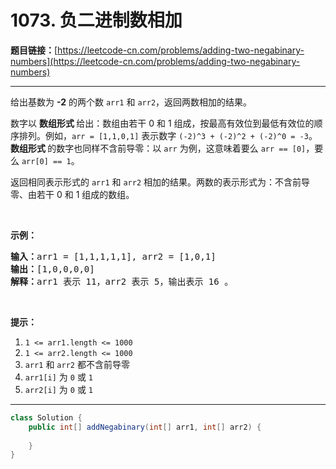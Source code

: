 # 1073. 负二进制数相加

**题目链接：**[https://leetcode-cn.com/problems/adding-two-negabinary-numbers](https://leetcode-cn.com/problems/adding-two-negabinary-numbers)

---

<div class="content__1Y2H">
 <div class="notranslate">
  <p>给出基数为 <strong>-2</strong>&nbsp;的两个数&nbsp;<code>arr1</code> 和&nbsp;<code>arr2</code>，返回两数相加的结果。</p> 
  <p>数字以&nbsp;<strong>数组形式&nbsp;</strong>给出：数组由若干 0 和 1 组成，按最高有效位到最低有效位的顺序排列。例如，<code>arr&nbsp;= [1,1,0,1]</code>&nbsp;表示数字&nbsp;<code>(-2)^3&nbsp;+ (-2)^2 + (-2)^0 = -3</code>。<strong>数组形式&nbsp;</strong>的数字也同样不含前导零：以 <code>arr</code> 为例，这意味着要么&nbsp;<code>arr == [0]</code>，要么&nbsp;<code>arr[0] == 1</code>。</p> 
  <p>返回相同表示形式的 <code>arr1</code> 和 <code>arr2</code> 相加的结果。两数的表示形式为：不含前导零、由若干 0 和 1 组成的数组。</p> 
  <p>&nbsp;</p> 
  <p><strong>示例：</strong></p> 
  <pre class="language-text"><strong>输入：</strong>arr1 = [1,1,1,1,1], arr2 = [1,0,1]
<strong>输出：</strong>[1,0,0,0,0]
<strong>解释：</strong>arr1 表示 11，arr2 表示 5，输出表示 16 。
</pre> 
  <p>&nbsp;</p> 
  <p><strong>提示：</strong></p> 
  <ol> 
   <li><code>1 &lt;= arr1.length &lt;= 1000</code></li> 
   <li><code>1 &lt;= arr2.length &lt;= 1000</code></li> 
   <li><code>arr1</code> 和&nbsp;<code>arr2</code>&nbsp;都不含前导零</li> 
   <li><code>arr1[i]</code> 为&nbsp;<code>0</code>&nbsp;或&nbsp;<code>1</code></li> 
   <li><code>arr2[i]</code>&nbsp;为&nbsp;<code>0</code> 或&nbsp;<code>1</code></li> 
  </ol> 
 </div>
</div>

---

```java
class Solution {
    public int[] addNegabinary(int[] arr1, int[] arr2) {
        
    }
}
```